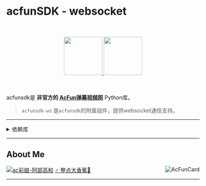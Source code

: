 # acfunSDK - websocket

<br />

<p align="center">
<a href="https://github.com/dolaCmeo/acfunSDK">
<img height="100" src="https://s3.dualstack.us-east-2.amazonaws.com/pythondotorg-assets/media/files/python-logo-only.svg" alt="">
<img height="100" src="https://ali-imgs.acfun.cn/kos/nlav10360/static/common/widget/header/img/acfunlogo.11a9841251f31e1a3316.svg" alt="">
</a>
</p>

<br />

acfunsdk是 **非官方的 [AcFun弹幕视频网][acfun.cn]** Python库。

> `acfunsdk-ws` 是`acfunsdk`的附属组件，提供websocket通信支持。

- - -


<details>
<summary>依赖库</summary>

**依赖: 包含在 `requirements.txt` 中**

+ [`acfunsdk`](https://pypi.org/project/acfunsdk/)`>=0.9.7`

WebSocket通信及数据处理:
+ [`websocket-client`](https://pypi.org/project/websocket-client/)`>=1.4`
+ [`pycryptodome`](https://pypi.org/project/pycryptodome/)`>=3.15`
+ [`protobuf`](https://pypi.org/project/protobuf/)`==3.20.1`
+ [`proto-plus`](https://pypi.org/project/proto-plus/)`==1.22.1`
+ [`filetype`](https://pypi.org/project/filetype/)`>=1.1`

>内置+修改: 
>
>+ [`blackboxprotobuf`](https://pypi.org/project/blackboxprotobuf/)

</details>

- - -

## About Me

[![ac彩娘-阿部高和](https://tx-free-imgs2.acfun.cn/kimg/bs2/zt-image-host/ChQwODliOGVhYzRjMTBmOGM0ZWY1ZRCIzNcv.gif)][dolacfun]
[♂ 整点大香蕉🍌][acfunsdk_page]
<img alt="AcFunCard" align="right" src="https://discovery.sunness.dev/39088">

- - - 

[dolacfun]: https://www.acfun.cn/u/39088
[acfunsdk_page]: https://www.acfun.cn/a/ac37416587

[acfun.cn]: https://www.acfun.cn/
[Issue]: https://github.com/dolaCmeo/acfunSDK/issues
[python]: https://www.python.org/downloads/
[venv]: https://docs.python.org/zh-cn/3.8/library/venv.html
